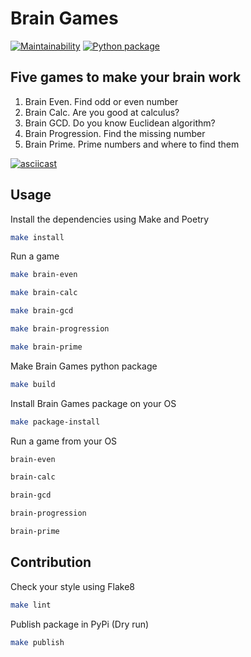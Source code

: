 # Brain Games

[![Maintainability](https://api.codeclimate.com/v1/badges/a99a88d28ad37a79dbf6/maintainability)](https://codeclimate.com/github/codeclimate/codeclimate/maintainability)
[![Python package](https://github.com/evgeniitsvetkov/python-project-lvl1/actions/workflows/python-package.yml/badge.svg)](https://github.com/evgeniitsvetkov/python-project-lvl1/actions/workflows/python-package.yml)


## Five games to make your brain work

1. Brain Even. Find odd or even number
2. Brain Calc. Are you good at calculus?
3. Brain GCD. Do you know Euclidean algorithm?
4. Brain Progression. Find the missing number
5. Brain Prime. Prime numbers and where to find them

[![asciicast](https://asciinema.org/a/iMkymRTilwuba7wPXaGCXGacb.svg)](https://asciinema.org/a/iMkymRTilwuba7wPXaGCXGacb)


## Usage

Install the dependencies using Make and Poetry

```bash
make install
```

Run a game

```bash
make brain-even
```
```bash
make brain-calc
```
```bash
make brain-gcd
```
```bash
make brain-progression
```
```bash
make brain-prime
```

Make Brain Games python package

```bash
make build
```

Install Brain Games package on your OS

```bash
make package-install
```

Run a game from your OS

```bash
brain-even
```
```bash
brain-calc
```
```bash
brain-gcd
```
```bash
brain-progression
```
```bash
brain-prime
```

## Contribution

Check your style using Flake8

```bash
make lint
```

Publish package in PyPi (Dry run)

```bash
make publish
```
